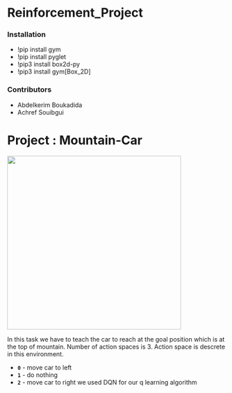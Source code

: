 # Reinforcement_Project

### Installation 
- !pip install gym 
- !pip install pyglet
- !pip3 install box2d-py
- !pip3 install gym[Box_2D]

### Contributors 
- Abdelkerim Boukadida 
- Achref Souibgui 

# Project : Mountain-Car
<img src=mountain-car/mountain_car.gif width="400">

In this task we have to teach the car to reach at the goal position which is at the top of mountain. Number of action spaces is 3. Action space is descrete in this environment.
- **`0`** - move car to left
- **`1`** - do nothing
- **`2`** - move car to right
we used DQN for our q learning algorithm 
